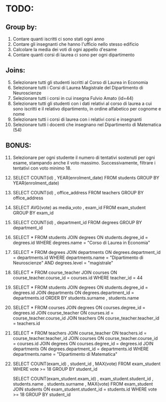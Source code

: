 # TODO:

## Group by:
1.  Contare quanti iscritti ci sono stati ogni anno
2.  Contare gli insegnanti che hanno l'ufficio nello stesso edificio
3.  Calcolare la media dei voti di ogni appello d'esame
4.  Contare quanti corsi di laurea ci sono per ogni dipartimento

## Joins:
5.  Selezionare tutti gli studenti iscritti al Corso di Laurea in Economia
6.  Selezionare tutti i Corsi di Laurea Magistrale del Dipartimento di Neuroscienze
7.  Selezionare tutti i corsi in cui insegna Fulvio Amato (id=44)
8.  Selezionare tutti gli studenti con i dati relativi al corso di laurea a cui sono iscritti e il relativo dipartimento, in ordine alfabetico per cognome e nome
9.  Selezionare tutti i corsi di laurea con i relativi corsi e insegnanti
10. Selezionare tutti i docenti che insegnano nel Dipartimento di Matematica (54)

## BONUS:
11. Selezionare per ogni studente il numero di tentativi sostenuti per ogni esame, stampando anche il voto massimo. Successivamente, filtrare i tentativi con voto minimo 18.




1.  SELECT COUNT(id) , YEAR(enrolment_date)
    FROM students
    GROUP BY YEAR(enrolment_date)

2.  SELECT COUNT(id) , office_address
    FROM teachers
    GROUP BY office_address

3.  SELECT AVG(vote) as media_voto , exam_id
    FROM exam_student
    GROUP BY exam_id

4.  SELECT COUNT(id) , department_id
    FROM degrees
    GROUP BY department_id

5.  SELECT *
    FROM students
    JOIN degrees
    ON students.degree_id = degrees.id
    WHERE degrees.name = "Corso di Laurea in Economia"

6.  SELECT *
    FROM degrees
    JOIN departments
    ON degrees.department_id = departments.id
    WHERE departments.name = "Dipartimento di Neuroscienze"
    AND degrees.level = "magistrale"

7.  SELECT *
    FROM course_teacher
    JOIN courses
    ON course_teacher.course_id = courses.id
    WHERE teacher_id = 44

8.  SELECT *
    FROM students
    JOIN degrees
    ON students.degree_id = degrees.id
    JOIN departments
    ON degrees.department_id = departments.id
    ORDER BY students.surname , students.name

9.  SELECT *
    FROM courses
    JOIN degrees
    ON courses.degree_id = degrees.id
    JOIN course_teacher
    ON courses.id = course_teacher.course_id
    JOIN teachers
    ON course_teacher.teacher_id = teachers.id

10. SELECT *
    FROM teachers
    JOIN course_teacher
    ON teachers.id = course_teacher.teacher_id
    JOIN courses
    ON course_teacher.course_id = courses.id
    JOIN degrees
    ON courses.degree_id = degrees.id
    JOIN departments
    ON degrees.department_id = departments.id
    WHERE departments.name = "Dipartimento di Matematica"

11. SELECT COUNT(exam_id) , student_id , MAX(vote)
    FROM exam_student
    WHERE vote >= 18
    GROUP BY student_id

    <!-- con nome -->
    SELECT COUNT(exam_student.exam_id) , exam_student.student_id , students.name , students.surname , MAX(vote)
    FROM exam_student
    JOIN students
    ON exam_student.student_id = students.id
    WHERE vote >= 18
    GROUP BY student_id